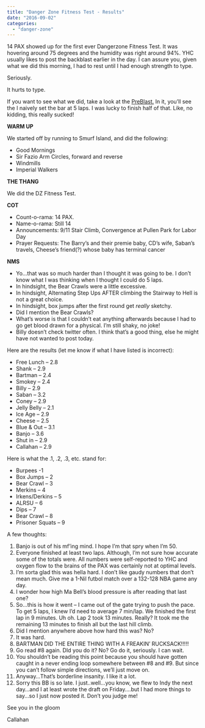 ```yaml
---
title: "Danger Zone Fitness Test - Results"
date: "2016-09-02"
categories: 
  - "danger-zone"
---
```


14 PAX showed up for the first ever Dangerzone Fitness Test. It was hovering around 75 degrees and the humidity was right around 94%. YHC usually likes to post the backblast earlier in the day. I can assure you, given what we did this morning, I had to rest until I had enough strength to type.

Seriously.

It hurts to type.

If you want to see what we did, take a look at the [PreBlast.](http://f3nation.com/2016/08/31/its-about-to-go-down/) In it, you’ll see the I naively set the bar at 5 laps. I was lucky to finish half of that. Like, no kidding, this really sucked!

**WARM UP**

We started off by running to Smurf Island, and did the following:

- Good Mornings
- Sir Fazio Arm Circles, forward and reverse
- Windmills
- Imperial Walkers

**THE THANG**

We did the DZ Fitness Test.

**COT**

- Count-o-rama: 14 PAX.
- Name-o-rama: Still 14
- Announcements: 9/11 Stair Climb, Convergence at Pullen Park for Labor Day
- Prayer Requests: The Barry’s and their premie baby, CD’s wife, Saban’s travels, Cheese’s friend(?) whose baby has terminal cancer

**NMS**

- Yo…that was so much harder than I thought it was going to be. I don’t know what I was thinking when I thought I could do 5 laps.
- In hindsight, the Bear Crawls were a little excessive.
- In hindsight, Alternating Step Ups AFTER climbing the Stairway to Hell is not a great choice.
- In hindsight, box jumps after the first round get _really_ sketchy.
- Did I mention the Bear Crawls?
- What’s worse is that I couldn’t eat anything afterwards because I had to go get blood drawn for a physical. I’m still shaky, no joke!
- Billy doesn’t check twitter often. I think that’s a good thing, else he might have not wanted to post today.

Here are the results (let me know if what I have listed is incorrect):

- Free Lunch – 2.8
- Shank – 2.9
- Bartman – 2.4
- Smokey – 2.4
- Billy – 2.9
- Saban – 3.2
- Coney – 2.9
- Jelly Belly – 2.1
- Ice Age – 2.9
- Cheese – 2.5
- Blue & Out – 3.1
- Banjo – 3.6
- Shut in – 2.9
- Callahan – 2.9

Here is what the .1, .2, .3, etc. stand for:

- Burpees -1
- Box Jumps – 2
- Bear Crawl – 3
- Merkins – 4
- Irkens/Derkins – 5
- ALRSU – 6
- Dips – 7
- Bear Crawl – 8
- Prisoner Squats – 9

A few thoughts:

1. Banjo is out of his mf’ing mind. I hope I’m that spry when I’m 50.
2. Everyone finished at least two laps. Although, I’m not sure how accurate some of the totals were. All numbers were self-reported to YHC and oxygen flow to the brains of the PAX was certainly not at optimal levels.
3. I’m sorta glad this was hella hard. I don’t like gaudy numbers that don’t mean much. Give me a 1-Nil futbol match over a 132-128 NBA game any day.
4. I wonder how high Ma Bell’s blood pressure is after reading that last one?
5. So…this is how it went – I came out of the gate trying to push the pace. To get 5 laps, I knew I’d need to average 7 min/lap. We finished the first lap in 9 minutes. Uh oh. Lap 2 took 13 minutes. Really? It took me the remaining 13 minutes to finish all but the last hill climb.
6. Did I mention anywhere above how hard this was? No?
7. It was hard.
8. BARTMAN DID THE ENTIRE THING WITH A FREAKIN’ RUCKSACK!!!!!
9. Go read #8 again. DId you do it? No? Go do it, seriously. I can wait.
10. You shouldn’t be reading this point because you should have gotten caught in a never ending loop somewhere between #8 and #9. But since you can’t follow simple directions, we’ll just move on.
11. Anyway…That’s borderline insanity. I like it a lot.
12. Sorry this BB is so late. I just..well…you know, we flew to Indy the next day…and I at least wrote the draft on Friday….but I had more things to say…so I just now posted it. Don’t you judge me!

See you in the gloom

Callahan
